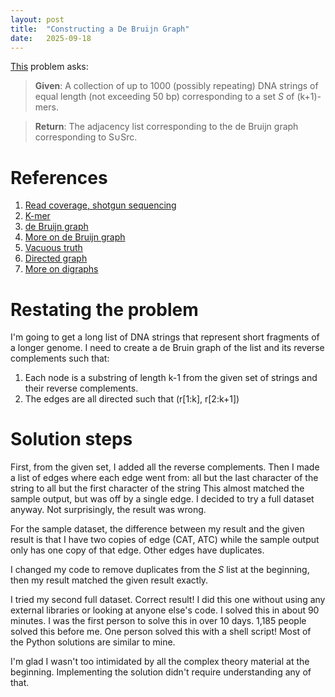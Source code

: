 ```yaml
---
layout: post
title:  "Constructing a De Bruijn Graph"
date:   2025-09-18
---
```


[This](https://rosalind.info/problems/dbru/) problem asks:

> **Given**: A collection of up to 1000 (possibly repeating) DNA strings of equal length (not exceeding 50 bp) corresponding to a set _S_ of (k+1)-mers.

> **Return**: The adjacency list corresponding to the de Bruijn graph corresponding to S∪Src.

<!--break-->

# References
1. [Read coverage, shotgun sequencing](https://en.wikipedia.org/wiki/Shotgun_sequencing)
2. [K-mer](https://en.wikipedia.org/wiki/K-mer)
3. [de Bruijn graph](https://rosalind.info/glossary/de-bruijn-graph/)
4. [More on de Bruijn graph](https://en.wikipedia.org/wiki/De_Bruijn_graph)
5. [Vacuous truth](https://en.wikipedia.org/wiki/Vacuous_truth)
6. [Directed graph](https://rosalind.info/glossary/directed-graph/)
7. [More on digraphs](https://en.wikipedia.org/wiki/Directed_graph)

# Restating the problem
I'm going to get a long list of DNA strings that represent short fragments of a longer genome. I need to create a de Bruin graph of the list and its reverse complements such that:
1. Each node is a substring of length k-1 from the given set of strings and their reverse complements.
2. The edges are all directed such that (r[1:k], r[2:k+1]) 

# Solution steps
First, from the given set, I added all the reverse complements.
Then I made a list of edges where each edge went from:
    all but the last character of the string
        to
    all but the first character of the string
This almost matched the sample output, but was off by a single edge.
I decided to try a full dataset anyway.
Not surprisingly, the result was wrong.

For the sample dataset, the difference between my result and the given result is that I have two copies of edge (CAT, ATC) while the sample output only has one copy of that edge. Other edges have duplicates.

I changed my code to remove duplicates from the _S_ list at the beginning, then my result matched the given result exactly.

I tried my second full dataset.
Correct result!
I did this one without using any external libraries or looking at anyone else's code.
I solved this in about 90 minutes. I was the first person to solve this in over 10 days.
1,185 people solved this before me. One person solved this with a shell script!
Most of the Python solutions are similar to mine.

I'm glad I wasn't too intimidated by all the complex theory material at the beginning. Implementing the solution didn't require understanding any of that.